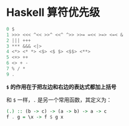 # Haskell 算符优先级

  ```haskell
  0 $
  1 >>> <<< ^<< >>^ <<^ ^>> >>= =<< >=> <=< &
  2 ||| +++
  3 *** &&& <|>
  4 <*> <* *> <$> <$ $> <$$> <**>
  5 <+> ++
  6 <> + -
  7 % / *
  9 .
  ```

**```$``` 的作用在于把左边和右边的表达式都加上括号**

和 ```$``` 一样，```.``` 是另一个常用函数，其定义为：
```haskell
(.) :: (b -> c) -> (a -> b) -> a -> c
f . g = \x -> f $ g x
```
